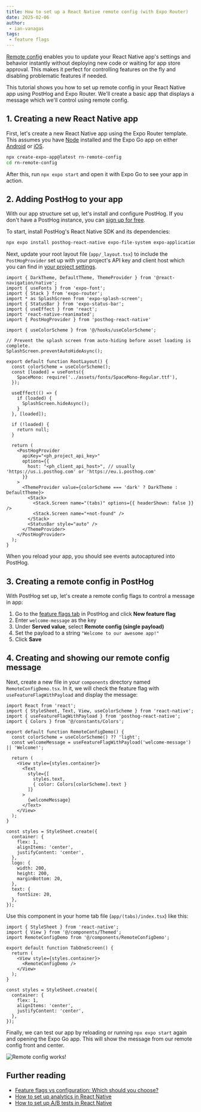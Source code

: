 ```yaml
---
title: How to set up a React Native remote config (with Expo Router)
date: 2025-02-06
author:
 - ian-vanagas
tags:
 - feature flags
---
```


[Remote config](/docs/feature-flags/remote-config) enables you to update your React Native app's settings and behavior instantly without deploying new code or waiting for app store approval. This makes it perfect for controlling features on the fly and disabling problematic features if needed.

This tutorial shows you how to set up remote config in your React Native app using PostHog and Expo Router. We'll create a basic app that displays a message which we'll control using remote config.

## 1. Creating a new React Native app

First, let's create a new React Native app using the Expo Router template. This assumes you have [Node](https://nodejs.org/en/) installed and the Expo Go app on either [Android](https://play.google.com/store/apps/details?id=host.exp.exponent) or [iOS](https://apps.apple.com/app/expo-go/id982107779).

```bash
npx create-expo-app@latest rn-remote-config
cd rn-remote-config
```

After this, run `npx expo start` and open it with Expo Go to see your app in action.

## 2. Adding PostHog to your app

With our app structure set up, let's install and configure PostHog. If you don't have a PostHog instance, you can [sign up for free](https://us.posthog.com/signup).

To start, install PostHog's React Native SDK and its dependencies:

```bash
npx expo install posthog-react-native expo-file-system expo-application expo-device expo-localization
```

Next, update your root layout file (`app/_layout.tsx`) to include the `PostHogProvider` set up with your project's API key and client host which you can find in [your project settings](https://us.posthog.com/settings/project).

```tsx
import { DarkTheme, DefaultTheme, ThemeProvider } from '@react-navigation/native';
import { useFonts } from 'expo-font';
import { Stack } from 'expo-router';
import * as SplashScreen from 'expo-splash-screen';
import { StatusBar } from 'expo-status-bar';
import { useEffect } from 'react';
import 'react-native-reanimated';
import { PostHogProvider } from 'posthog-react-native'

import { useColorScheme } from '@/hooks/useColorScheme';

// Prevent the splash screen from auto-hiding before asset loading is complete.
SplashScreen.preventAutoHideAsync();

export default function RootLayout() {
  const colorScheme = useColorScheme();
  const [loaded] = useFonts({
    SpaceMono: require('../assets/fonts/SpaceMono-Regular.ttf'),
  });

  useEffect(() => {
    if (loaded) {
      SplashScreen.hideAsync();
    }
  }, [loaded]);

  if (!loaded) {
    return null;
  }

  return (
    <PostHogProvider
      apiKey="<ph_project_api_key>"
      options={{
        host: "<ph_client_api_host>", // usually 'https://us.i.posthog.com' or 'https://eu.i.posthog.com'
      }}
    >
      <ThemeProvider value={colorScheme === 'dark' ? DarkTheme : DefaultTheme}>
        <Stack>
          <Stack.Screen name="(tabs)" options={{ headerShown: false }} />
          <Stack.Screen name="+not-found" />
        </Stack>
        <StatusBar style="auto" />
      </ThemeProvider>
    </PostHogProvider>
  );
}

```

When you reload your app, you should see events autocaptured into PostHog.

<ProductScreenshot
    imageLight="https://res.cloudinary.com/dmukukwp6/image/upload/Clean_Shot_2025_02_06_at_14_15_07_2x_c0c48ed6ad.png"
    imageDark="https://res.cloudinary.com/dmukukwp6/image/upload/Clean_Shot_2025_02_06_at_14_15_20_2x_59e92d7acb.png"
    alt="Events autocaptured in PostHog"
    classes="rounded"
/>

## 3. Creating a remote config in PostHog

With PostHog set up, let's create a remote config flags to control a message in app:

1. Go to the [feature flags tab](https://us.posthog.com/feature_flags) in PostHog and click **New feature flag**
2. Enter `welcome-message` as the key
3. Under **Served value**, select **Remote config (single payload)**
4. Set the payload to a string `"Welcome to our awesome app!"`
5. Click **Save**

<ProductScreenshot
    imageLight="https://res.cloudinary.com/dmukukwp6/image/upload/Clean_Shot_2025_02_06_at_14_19_41_2x_717510a9a5.png"
    imageDark="https://res.cloudinary.com/dmukukwp6/image/upload/Clean_Shot_2025_02_06_at_14_19_27_2x_129ff2c847.png"
    alt="Creating a remote config in PostHog"
    classes="rounded"
/>

## 4. Creating and showing our remote config message

Next, create a new file in your `components` directory named `RemoteConfigDemo.tsx`. In it, we will check the feature flag with `useFeatureFlagWithPayload` and display the message:

```tsx
import React from 'react';
import { StyleSheet, Text, View, useColorScheme } from 'react-native';
import { useFeatureFlagWithPayload } from 'posthog-react-native';
import { Colors } from '@/constants/Colors';

export default function RemoteConfigDemo() {
  const colorScheme = useColorScheme() ?? 'light';
  const welcomeMessage = useFeatureFlagWithPayload('welcome-message') || 'Welcome!';

  return (
    <View style={styles.container}>
      <Text 
        style={[
          styles.text,
          { color: Colors[colorScheme].text }
        ]}
      >
        {welcomeMessage}
      </Text>
    </View>
  );
}

const styles = StyleSheet.create({
  container: {
    flex: 1,
    alignItems: 'center',
    justifyContent: 'center',
  },
  logo: {
    width: 200,
    height: 200,
    marginBottom: 20,
  },
  text: {
    fontSize: 20,
  },
});

```

Use this component in your home tab file (`app/(tabs)/index.tsx`) like this:

```tsx
import { StyleSheet } from 'react-native';
import { View } from '@/components/Themed';
import RemoteConfigDemo from '@/components/RemoteConfigDemo';

export default function TabOneScreen() {
  return (
    <View style={styles.container}>
      <RemoteConfigDemo />
    </View>
  );
}

const styles = StyleSheet.create({
  container: {
    flex: 1,
    alignItems: 'center',
    justifyContent: 'center',
  },
});
```

Finally, we can test our app by reloading or running `npx expo start` again and opening the Expo Go app. This will show the message from our remote config front and center. 

![Remote config works!](https://res.cloudinary.com/dmukukwp6/image/upload/image_0aacf23ff4.png)

## Further reading

- [Feature flags vs configuration: Which should you choose?](/product-engineers/feature-flags-vs-configuration)
- [How to set up analytics in React Native](/tutorials/react-native-analytics)
- [How to set up A/B tests in React Native](/tutorials/react-native-ab-tests)